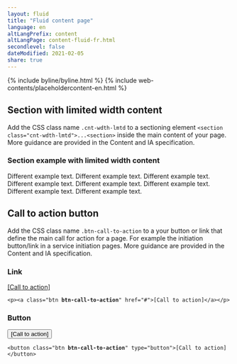 ```yaml
---
layout: fluid
title: "Fluid content page"
language: en
altLangPrefix: content
altLangPage: content-fluid-fr.html
secondlevel: false
dateModified: 2021-02-05
share: true
---
```

{% include byline/byline.html %}
{% include web-contents/placeholdercontent-en.html %}
<h2 id="cnt-wdth-lmtd">Section with limited width content</h2>
<p>Add the CSS class name <code>.cnt-wdth-lmtd</code> to a sectioning element <code>&lt;section class="cnt-wdth-lmtd"&gt;...&lt;section&gt;</code> inside the main content of your page. More guidance are provided in the Content and IA specification.</p>
<section class="cnt-wdth-lmtd">
  <h3>Section example with limited width content</h3>
  <p>Different example text. Different example text. Different example text. Different example text. Different example text. Different example text. Different example text. Different example text.</p>
</section>
<h2 id="call-to-action">Call to action button</h2>
<p>Add the CSS class name <code>.btn-call-to-action</code> to a your button or link that define the main call for action for a page. For example the initiation button/link in a service initiation pages. More guidance are provided in the Content and IA specification.</p>
<div class="row">
  <div class="col-sm-6">
    <h3>Link</h3>
    <p class="mrgn-bttm-0"><a class="btn btn-call-to-action" href="#">[Call to action]</a></p>
    <pre><code>&lt;p&gt;&lt;a class="btn <strong>btn-call-to-action</strong>" href="#"&gt;[Call to action]&lt;/a&gt;&lt;/p&gt;</code></pre>
  </div>
  <div class="col-sm-6">
    <h3>Button</h3>
    <button class="btn btn-call-to-action" type="button">[Call to action]</button>
    <pre><code>&lt;button class="btn <strong>btn-call-to-action</strong>" type="button"&gt;[Call to action]&lt;/button&gt;</code></pre>
  </div>
</div>
